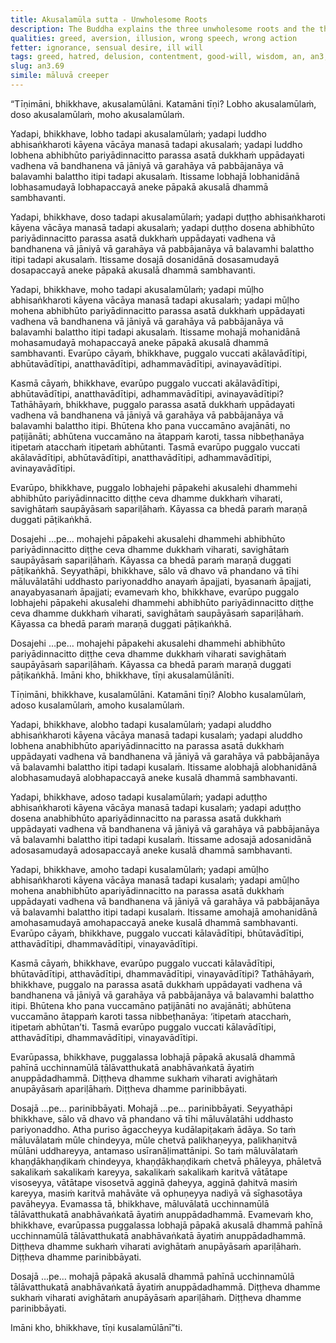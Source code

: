 ```yaml
---
title: Akusalamūla sutta - Unwholesome Roots
description: The Buddha explains the three unwholesome roots and the three wholesome roots.
qualities: greed, aversion, illusion, wrong speech, wrong action
fetter: ignorance, sensual desire, ill will
tags: greed, hatred, delusion, contentment, good-will, wisdom, an, an3, unwholesome, wholesome
slug: an3.69
simile: māluvā creeper
---
```


“Tīṇimāni, bhikkhave, akusalamūlāni. Katamāni tīṇi? Lobho akusalamūlaṁ, doso akusalamūlaṁ, moho akusalamūlaṁ.

Yadapi, bhikkhave, lobho tadapi akusalamūlaṁ; yadapi luddho abhisaṅkharoti kāyena vācāya manasā tadapi akusalaṁ; yadapi luddho lobhena abhibhūto pariyādinnacitto parassa asatā dukkhaṁ uppādayati vadhena vā bandhanena vā jāniyā vā garahāya vā pabbājanāya vā balavamhi balattho itipi tadapi akusalaṁ. Itissame lobhajā lobhanidānā lobhasamudayā lobhapaccayā aneke pāpakā akusalā dhammā sambhavanti.

Yadapi, bhikkhave, doso tadapi akusalamūlaṁ; yadapi duṭṭho abhisaṅkharoti kāyena vācāya manasā tadapi akusalaṁ; yadapi duṭṭho dosena abhibhūto pariyādinnacitto parassa asatā dukkhaṁ uppādayati vadhena vā bandhanena vā jāniyā vā garahāya vā pabbājanāya vā balavamhi balattho itipi tadapi akusalaṁ. Itissame dosajā dosanidānā dosasamudayā dosapaccayā aneke pāpakā akusalā dhammā sambhavanti.

Yadapi, bhikkhave, moho tadapi akusalamūlaṁ; yadapi mūḷho abhisaṅkharoti kāyena vācāya manasā tadapi akusalaṁ; yadapi mūḷho mohena abhibhūto pariyādinnacitto parassa asatā dukkhaṁ uppādayati vadhena vā bandhanena vā jāniyā vā garahāya vā pabbājanāya vā balavamhi balattho itipi tadapi akusalaṁ. Itissame mohajā mohanidānā mohasamudayā mohapaccayā aneke pāpakā akusalā dhammā sambhavanti. Evarūpo cāyaṁ, bhikkhave, puggalo vuccati akālavādītipi, abhūtavādītipi, anatthavādītipi, adhammavādītipi, avinayavādītipi.

Kasmā cāyaṁ, bhikkhave, evarūpo puggalo vuccati akālavādītipi, abhūtavādītipi, anatthavādītipi, adhammavādītipi, avinayavādītipi? Tathāhāyaṁ, bhikkhave, puggalo parassa asatā dukkhaṁ uppādayati vadhena vā bandhanena vā jāniyā vā garahāya vā pabbājanāya vā balavamhi balattho itipi. Bhūtena kho pana vuccamāno avajānāti, no paṭijānāti; abhūtena vuccamāno na ātappaṁ karoti, tassa nibbeṭhanāya itipetaṁ atacchaṁ itipetaṁ abhūtanti. Tasmā evarūpo puggalo vuccati akālavādītipi, abhūtavādītipi, anatthavādītipi, adhammavādītipi, avinayavādītipi.

Evarūpo, bhikkhave, puggalo lobhajehi pāpakehi akusalehi dhammehi abhibhūto pariyādinnacitto diṭṭhe ceva dhamme dukkhaṁ viharati, savighātaṁ saupāyāsaṁ sapariḷāhaṁ. Kāyassa ca bhedā paraṁ maraṇā duggati pāṭikaṅkhā.

Dosajehi …pe… mohajehi pāpakehi akusalehi dhammehi abhibhūto pariyādinnacitto diṭṭhe ceva dhamme dukkhaṁ viharati, savighātaṁ saupāyāsaṁ sapariḷāhaṁ. Kāyassa ca bhedā paraṁ maraṇā duggati pāṭikaṅkhā. Seyyathāpi, bhikkhave, sālo vā dhavo vā phandano vā tīhi māluvālatāhi uddhasto pariyonaddho anayaṁ āpajjati, byasanaṁ āpajjati, anayabyasanaṁ āpajjati; evamevaṁ kho, bhikkhave, evarūpo puggalo lobhajehi pāpakehi akusalehi dhammehi abhibhūto pariyādinnacitto diṭṭhe ceva dhamme dukkhaṁ viharati, savighātaṁ saupāyāsaṁ sapariḷāhaṁ. Kāyassa ca bhedā paraṁ maraṇā duggati pāṭikaṅkhā.

Dosajehi …pe… mohajehi pāpakehi akusalehi dhammehi abhibhūto pariyādinnacitto diṭṭhe ceva dhamme dukkhaṁ viharati savighātaṁ saupāyāsaṁ sapariḷāhaṁ. Kāyassa ca bhedā paraṁ maraṇā duggati pāṭikaṅkhā. Imāni kho, bhikkhave, tīṇi akusalamūlānīti.

Tīṇimāni, bhikkhave, kusalamūlāni. Katamāni tīṇi? Alobho kusalamūlaṁ, adoso kusalamūlaṁ, amoho kusalamūlaṁ.

Yadapi, bhikkhave, alobho tadapi kusalamūlaṁ; yadapi aluddho abhisaṅkharoti kāyena vācāya manasā tadapi kusalaṁ; yadapi aluddho lobhena anabhibhūto apariyādinnacitto na parassa asatā dukkhaṁ uppādayati vadhena vā bandhanena vā jāniyā vā garahāya vā pabbājanāya vā balavamhi balattho itipi tadapi kusalaṁ. Itissame alobhajā alobhanidānā alobhasamudayā alobhapaccayā aneke kusalā dhammā sambhavanti.

Yadapi, bhikkhave, adoso tadapi kusalamūlaṁ; yadapi aduṭṭho abhisaṅkharoti kāyena vācāya manasā tadapi kusalaṁ; yadapi aduṭṭho dosena anabhibhūto apariyādinnacitto na parassa asatā dukkhaṁ uppādayati vadhena vā bandhanena vā jāniyā vā garahāya vā pabbājanāya vā balavamhi balattho itipi tadapi kusalaṁ. Itissame adosajā adosanidānā adosasamudayā adosapaccayā aneke kusalā dhammā sambhavanti.

Yadapi, bhikkhave, amoho tadapi kusalamūlaṁ; yadapi amūḷho abhisaṅkharoti kāyena vācāya manasā tadapi kusalaṁ; yadapi amūḷho mohena anabhibhūto apariyādinnacitto na parassa asatā dukkhaṁ uppādayati vadhena vā bandhanena vā jāniyā vā garahāya vā pabbājanāya vā balavamhi balattho itipi tadapi kusalaṁ. Itissame amohajā amohanidānā amohasamudayā amohapaccayā aneke kusalā dhammā sambhavanti. Evarūpo cāyaṁ, bhikkhave, puggalo vuccati kālavādītipi, bhūtavādītipi, atthavādītipi, dhammavādītipi, vinayavādītipi.

Kasmā cāyaṁ, bhikkhave, evarūpo puggalo vuccati kālavādītipi, bhūtavādītipi, atthavādītipi, dhammavādītipi, vinayavādītipi? Tathāhāyaṁ, bhikkhave, puggalo na parassa asatā dukkhaṁ uppādayati vadhena vā bandhanena vā jāniyā vā garahāya vā pabbājanāya vā balavamhi balattho itipi. Bhūtena kho pana vuccamāno paṭijānāti no avajānāti; abhūtena vuccamāno ātappaṁ karoti tassa nibbeṭhanāya: ‘itipetaṁ atacchaṁ, itipetaṁ abhūtan’ti. Tasmā evarūpo puggalo vuccati kālavādītipi, atthavādītipi, dhammavādītipi, vinayavādītipi.

Evarūpassa, bhikkhave, puggalassa lobhajā pāpakā akusalā dhammā pahīnā ucchinnamūlā tālāvatthukatā anabhāvaṅkatā āyatiṁ anuppādadhammā. Diṭṭheva dhamme sukhaṁ viharati avighātaṁ anupāyāsaṁ apariḷāhaṁ. Diṭṭheva dhamme parinibbāyati.

Dosajā …pe… parinibbāyati. Mohajā …pe… parinibbāyati. Seyyathāpi bhikkhave, sālo vā dhavo vā phandano vā tīhi māluvālatāhi uddhasto pariyonaddho. Atha puriso āgaccheyya kudālapiṭakaṁ ādāya. So taṁ māluvālataṁ mūle chindeyya, mūle chetvā palikhaṇeyya, palikhaṇitvā mūlāni uddhareyya, antamaso usīranāḷimattānipi. So taṁ māluvālataṁ khaṇḍākhaṇḍikaṁ chindeyya, khaṇḍākhaṇḍikaṁ chetvā phāleyya, phāletvā sakalikaṁ sakalikaṁ kareyya, sakalikaṁ sakalikaṁ karitvā vātātape visoseyya, vātātape visosetvā agginā ḍaheyya, agginā ḍahitvā masiṁ kareyya, masiṁ karitvā mahāvāte vā ophuṇeyya nadiyā vā sīghasotāya pavāheyya. Evamassa tā, bhikkhave, māluvālatā ucchinnamūlā tālāvatthukatā anabhāvaṅkatā āyatiṁ anuppādadhammā. Evamevaṁ kho, bhikkhave, evarūpassa puggalassa lobhajā pāpakā akusalā dhammā pahīnā ucchinnamūlā tālāvatthukatā anabhāvaṅkatā āyatiṁ anuppādadhammā. Diṭṭheva dhamme sukhaṁ viharati avighātaṁ anupāyāsaṁ apariḷāhaṁ. Diṭṭheva dhamme parinibbāyati.

Dosajā …pe… mohajā pāpakā akusalā dhammā pahīnā ucchinnamūlā tālāvatthukatā anabhāvaṅkatā āyatiṁ anuppādadhammā. Diṭṭheva dhamme sukhaṁ viharati avighātaṁ anupāyāsaṁ apariḷāhaṁ. Diṭṭheva dhamme parinibbāyati.

Imāni kho, bhikkhave, tīṇi kusalamūlānī”ti.
